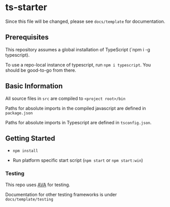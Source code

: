 # ts-starter

Since this file will be changed, please see `docs/template` for documentation.

## Prerequisites

This repository assumes a global installation of TypeScript (`npm i -g typescript).

To use a repo-local instance of typescript, run `npm i typescript`. You should be good-to-go from there.

## Basic Information

All source files in `src` are compiled to `<project root>/bin`

Paths for absolute imports in the compiled javascript are defined in `package.json`

Paths for absolute imports in Typescript are defined in `tsconfig.json`.

## Getting Started

- `npm install`

- Run platform specific start script (`npm start` or `npm start:win`)

### Testing

This repo uses [AVA](https://github.com/avajs/ava) for testing. 

Documentation for other testing frameworks is under `docs/template/testing`